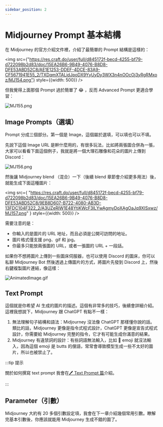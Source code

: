 ```yaml
---
sidebar_position: 2
---
```


# Midjourney Prompt 基本結構

在 Midjourney 的官方介紹文件裡，介紹了最簡單的 Prompt 結構是這樣的：

<img src={"https://res.craft.do/user/full/d845172f-becd-4255-bf79-d722098b2d83/doc/15EA26B6-9B49-4076-B8D8-DFE53ABD52C8/AE1E1253-DDEF-4DCE-83A9-CF5671941E55_2/TXDqmXTALidJpoDX9YyUyDy3WX3n4nOOcOj3yRgRMxoz/MJ154.png"} style={{width: 500}} />


但我覺得上面那個 Prompt 過於簡單了 😂 ，反而 Advanced Prompt 更適合學習：

![MJ155.png](https://res.craft.do/user/full/d845172f-becd-4255-bf79-d722098b2d83/doc/15EA26B6-9B49-4076-B8D8-DFE53ABD52C8/064065D3-8609-4C1C-A741-F435CDBD9B3F_2/0YBkNJEv93HhtapyPQqCwOuJoHUvkqrdrKcv2xCCXF8z/MJ155.png)

## Image Prompts（選填）

Prompt 分成三個部分。第一個是 Image，這個屬於選填，可以填也可以不填。

先說下這個 Image URL 是幹什麼用的，有很多玩法，比如將兩張圖合併為一張，大家可以看看下面這個例子，我就是將一個大理石雕像和花朵的圖片上傳到 Discord：

![MJ156.png](https://res.craft.do/user/full/d845172f-becd-4255-bf79-d722098b2d83/doc/15EA26B6-9B49-4076-B8D8-DFE53ABD52C8/6E42DCB6-F8DF-4738-B5AF-F2353EBF7C10_2/pe8CmiNNOmi2gXhwVbuMmJa1xZ8XSXB5HzLbRsACbxUz/MJ156.png)

然後讓 Midjourney blend （混合）一下（後續 blend 章節會介紹更多用法）後，就能生成下面這種圖片：

<img 
    src={
        "https://res.craft.do/user/full/d845172f-becd-4255-bf79-d722098b2d83/doc/15EA26B6-9B49-4076-B8D8-DFE53ABD52C8/9EB8D607-B722-4080-AB3D-13FDC104F322_2/A3UZeRIW1E48YtiKWcF3lLYwAgmyDoXAgOaJq9XISxwz/MJ157.png"
    } 
    style={{width: 500}} 
/>

需要注意的是：

- 你輸入的是圖片的 URL 地址，而且必須是公開可訪問的地址。
- 圖片格式僅支援 png、gif 和 jpg。
- 你最多只能放兩張圖的 URL，或者一張圖的 URL + 一段話。

如果你不想將圖片上傳到一些圖床伺服器，也可以使用 Discord 的圖床，你可以私聊 Midjourney Bot 然後透過上傳圖片的方式，將圖片先發到 Discord 上，然後右鍵複製圖片連結，像這樣：

![AnimatedImage.gif](https://res.craft.do/user/full/d845172f-becd-4255-bf79-d722098b2d83/doc/15EA26B6-9B49-4076-B8D8-DFE53ABD52C8/06D3F8EB-B80E-4B98-B177-8339182996F4_2/QAZCtNM71Smrx5JoIyOby7Wng3T5lSRpq17bFNxfHLIz/AnimatedImage.gif)

## Text Prompt

這個就是你希望 AI 生成的圖片的描述。這個有非常多的技巧，後續會詳細介紹。這裡我想說下，Midjourney 跟 ChatGPT 有點不一樣：

1. 無法理解句子結構和語法：Midjourney 沒法像 ChatGPT 那樣懂你說的話。類比的話，Midjourney 更像是指令式程式設計，ChatGPT 更像是宣告式程式設計，你需要給 Midjourney 完整的指令，它才有可能生成你滿意的結果。
2. Midjourney 有違禁詞的設計：有些詞語無法輸入，比如 🍑 emoji 就沒法輸入，因為這個 emoji 是 butts 的俚語，常常會導致模型生成一些不太好的圖片，所以也被禁止了。


:::tip 提示

關於如何撰寫 text prompt 我會在[🖊️ Text Prompt 篇](/docs/midjourney/mj-tutorial-text-prompt/text-prompt-cautions)介紹。

::: 

## Parameter（引數）

Midjourney 大約有 20 多個引數設定項，我會在下一章介紹幾個常用引數。瞭解完基本引數後，你應該就能用 Midjourney 生成不錯的圖了。

